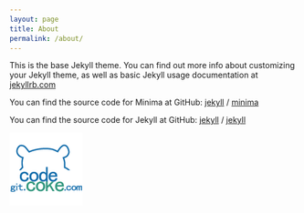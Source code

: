 ```yaml
---
layout: page
title: About
permalink: /about/
---
```


This is the base Jekyll theme. 
You can find out more info about customizing your Jekyll theme, 
as well as basic Jekyll usage documentation at [jekyllrb.com](https://jekyllrb.com/)

You can find the source code for Minima at GitHub:
[jekyll][jekyll-organization] /
[minima](https://github.com/jekyll/minima)

You can find the source code for Jekyll at GitHub:
[jekyll][jekyll-organization] /
[jekyll](https://github.com/jekyll/jekyll)


[jekyll-organization]: https://github.com/jekyll

![logo](./icons/icon.git.codecoke.2.png)
